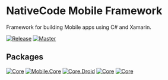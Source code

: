 # NativeCode Mobile Framework
Framework for building Mobile apps using C# and Xamarin.

[![Release](https://img.shields.io/teamcity/http/build.nativecode.com/s/nativecode_frameworks_release.svg?style=flat-square&label=release)](http://build.nativecode.com/viewType.html?buildTypeId=nativecode_frameworks_release&guest=1)
[![Master](https://img.shields.io/teamcity/http/build.nativecode.com/s/nativecode_frameworks_master.svg?style=flat-square&label=master)](http://build.nativecode.com/viewType.html?buildTypeId=nativecode_frameworks_master&guest=1)

## Packages
[![Core](https://img.shields.io/nuget/v/NativeCode.Core.svg?style=flat-square&label=Core)](https://www.nuget.org/packages/NativeCode/) [![Mobile.Core](https://img.shields.io/nuget/v/NativeCode.Mobile.Core.svg?style=flat-square&label=Mobile.Core)](https://www.nuget.org/packages/NativeCode.Mobile.Core/) [![Core.Droid](https://img.shields.io/nuget/v/NativeCode.Mobile.Core.Droid.svg?style=flat-square&label=Mobile.Core.Droid)](https://www.nuget.org/packages/NativeCode.Mobile.Core.Droid/) [![Core](https://img.shields.io/nuget/v/NativeCode.Mobile.Core.XamarinForms.svg?style=flat-square&label=Mobile.Core.XamarinForms)](https://www.nuget.org/packages/NativeCode.Mobile.Core.XamarinForms/) [![Core](https://img.shields.io/nuget/v/NativeCode.Mobile.Core.XamarinForms.Droid.svg?style=flat-square&label=Mobile.Core.XamarinForms.Droid)](https://www.nuget.org/packages/NativeCode.Mobile.Core.XamarinForms.Droid/)
